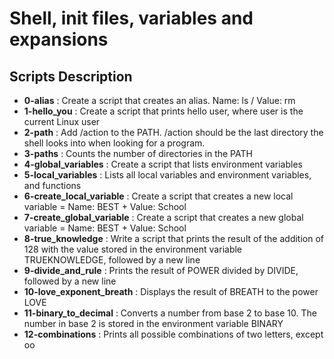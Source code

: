 <h1>Shell, init files, variables and expansions</h1>
<h2>Scripts Description</h2>
<ul>
<li><strong>0-alias</strong> : Create a script that creates an alias. Name: ls / Value: rm</li>
<li><strong>1-hello_you</strong> : Create a script that prints hello user, where user is the current Linux user</li>
<li><strong>2-path</strong> : Add /action to the PATH. /action should be the last directory the shell looks into when looking for a program.</li>
<li><strong>3-paths</strong> : Counts the number of directories in the PATH</li>
<li><strong>4-global_variables</strong> : Create a script that lists environment variables</li>
<li><strong>5-local_variables</strong> : Lists all local variables and environment variables, and functions</li>
<li><strong>6-create_local_variable</strong> : Create a script that creates a new local variable = Name: BEST + Value: School</li>
<li><strong>7-create_global_variable</strong> : Create a script that creates a new global variable = Name: BEST + Value: School</li>
<li><strong>8-true_knowledge</strong> : Write a script that prints the result of the addition of 128 with the value stored in the environment variable TRUEKNOWLEDGE, followed by a new line</li>
<li><strong>9-divide_and_rule</strong> : Prints the result of POWER divided by DIVIDE, followed by a new line</li>
<li><strong>10-love_exponent_breath</strong> : Displays the result of BREATH to the power LOVE</li>
<li><strong>11-binary_to_decimal</strong> : Converts a number from base 2 to base 10. The number in base 2 is stored in the environment variable BINARY</li>
<li><strong>12-combinations</strong> : Prints all possible combinations of two letters, except oo</li>
</ul>
